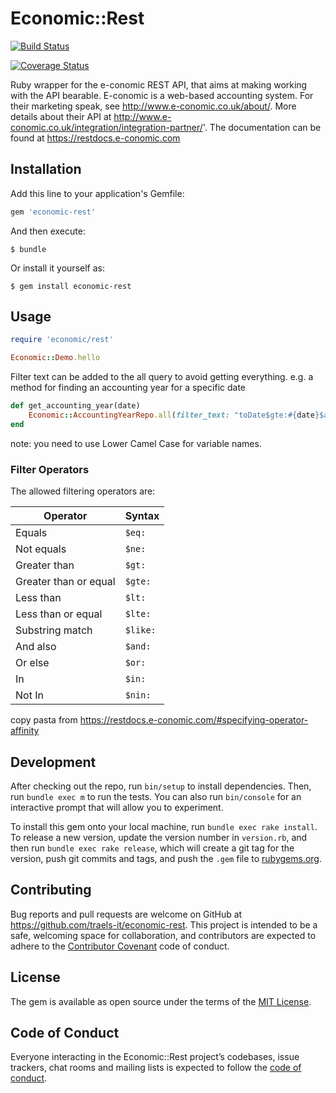 # Economic::Rest

[![Build Status](https://semaphoreci.com/api/v1/traels-it/economic-rest/branches/master/badge.svg)](https://semaphoreci.com/traels-it/economic-rest)

[![Coverage Status](https://coveralls.io/repos/bitbucket/traels/economic-rest/badge.svg?branch=master)](https://coveralls.io/bitbucket/traels/economic-rest?branch=master)

Ruby wrapper for the e-conomic REST API, that aims at making working with the API bearable.
E-conomic is a web-based accounting system. For their marketing speak, see http://www.e-conomic.co.uk/about/. More details about their API at http://www.e-conomic.co.uk/integration/integration-partner/'.
The documentation can be found at https://restdocs.e-conomic.com


## Installation

Add this line to your application's Gemfile:

```ruby
gem 'economic-rest'
```

And then execute:

    $ bundle

Or install it yourself as:

    $ gem install economic-rest

## Usage

```ruby
require 'economic/rest'

Economic::Demo.hello
```

Filter text can be added to the all query to avoid getting everything. e.g. a method for finding an accounting year for a specific date

```ruby
def get_accounting_year(date)
    Economic::AccountingYearRepo.all(filter_text: "toDate$gte:#{date}$and:fromDate$lte:#{date}")
end
```

note: you need to use Lower Camel Case for variable names.

### Filter Operators

The allowed filtering operators are:

| Operator | Syntax |
| -------- | --------- |
| Equals   | `$eq:` |
| Not equals | `$ne:` |
| Greater than | `$gt:` |
| Greater than or equal | `$gte:` |
| Less than | `$lt:` |
| Less than or equal | `$lte:` |
| Substring match | `$like:` |
| And also | `$and:` |
| Or else | `$or:` |
| In | `$in:` |
| Not In | `$nin:` |

copy pasta from https://restdocs.e-conomic.com/#specifying-operator-affinity

## Development

After checking out the repo, run `bin/setup` to install dependencies. Then, run `bundle exec m` to run the tests. You can also run `bin/console` for an interactive prompt that will allow you to experiment.

To install this gem onto your local machine, run `bundle exec rake install`. To release a new version, update the version number in `version.rb`, and then run `bundle exec rake release`, which will create a git tag for the version, push git commits and tags, and push the `.gem` file to [rubygems.org](https://rubygems.org).

## Contributing

Bug reports and pull requests are welcome on GitHub at https://github.com/traels-it/economic-rest. This project is intended to be a safe, welcoming space for collaboration, and contributors are expected to adhere to the [Contributor Covenant](http://contributor-covenant.org) code of conduct.

## License

The gem is available as open source under the terms of the [MIT License](https://opensource.org/licenses/MIT).

## Code of Conduct

Everyone interacting in the Economic::Rest project’s codebases, issue trackers, chat rooms and mailing lists is expected to follow the [code of conduct](https://github.com/traels-it/economic-rest/blob/main/CODE_OF_CONDUCT.md).
